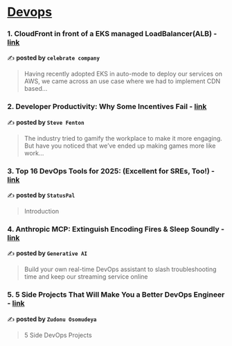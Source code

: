 
<h1><a href=https://medium.com/tag/devops/recommended target="_blank" rel="noopener noreferrer">Devops</a></h1>
<h3>1. CloudFront in front of a EKS managed LoadBalancer(ALB) - <a href="https://medium.com/tech-kartenmacherei/cloudfront-in-front-of-a-eks-managed-loadbalancer-alb-64bd21769964" target="_blank" rel="noopener noreferrer">link</a></h3>

✍️ **posted by `celebrate company`**

<blockquote>Having recently adopted EKS in auto-mode to deploy our services on AWS, we came across an use case where we had to implement CDN based…</blockquote>

<h3>2. Developer Productivity: Why Some Incentives Fail - <a href="https://medium.com/@steve.fenton/developer-productivity-why-some-incentives-fail-d3e32ac6528b" target="_blank" rel="noopener noreferrer">link</a></h3>

✍️ **posted by `Steve Fenton`**

<blockquote>The industry tried to gamify the workplace to make it more engaging. But have you noticed that we’ve ended up making games more like work…</blockquote>

<h3>3. Top 16 DevOps Tools for 2025: (Excellent for SREs, Too!) - <a href="https://medium.com/statuspal/top-16-devops-tools-for-2025-excellent-for-sres-too-c05cce8d648e" target="_blank" rel="noopener noreferrer">link</a></h3>

✍️ **posted by `StatusPal`**

<blockquote>Introduction</blockquote>

<h3>4. Anthropic MCP: Extinguish Encoding Fires & Sleep Soundly - <a href="https://medium.com/generative-ai/anthropic-mcp-extinguish-encoding-fires-sleep-soundly-dedab6dc182b" target="_blank" rel="noopener noreferrer">link</a></h3>

✍️ **posted by `Generative AI`**

<blockquote>Build your own real-time DevOps assistant to slash troubleshooting time and keep our streaming service online</blockquote>

<h3>5. 5 Side Projects That Will Make You a Better DevOps Engineer - <a href="https://medium.com/@osomudeyazudonu/5-side-projects-that-will-make-you-a-better-devops-engineer-add5aec0389f" target="_blank" rel="noopener noreferrer">link</a></h3>

✍️ **posted by `Zudonu Osomudeya`**

<blockquote>5 Side DevOps Projects</blockquote>

